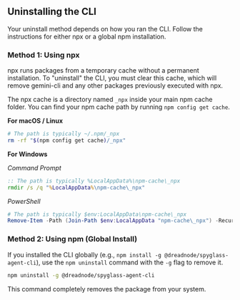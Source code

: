 ## Uninstalling the CLI

Your uninstall method depends on how you ran the CLI. Follow the instructions for either npx or a global npm installation.

### Method 1: Using npx

npx runs packages from a temporary cache without a permanent installation. To "uninstall" the CLI, you must clear this cache, which will remove gemini-cli and any other packages previously executed with npx.

The npx cache is a directory named `_npx` inside your main npm cache folder. You can find your npm cache path by running `npm config get cache`.

**For macOS / Linux**

```bash
# The path is typically ~/.npm/_npx
rm -rf "$(npm config get cache)/_npx"
```

**For Windows**

_Command Prompt_

```cmd
:: The path is typically %LocalAppData%\npm-cache\_npx
rmdir /s /q "%LocalAppData%\npm-cache\_npx"
```

_PowerShell_

```powershell
# The path is typically $env:LocalAppData\npm-cache\_npx
Remove-Item -Path (Join-Path $env:LocalAppData "npm-cache\_npx") -Recurse -Force
```

### Method 2: Using npm (Global Install)

If you installed the CLI globally (e.g., `npm install -g @dreadnode/spyglass-agent-cli`), use the `npm uninstall` command with the `-g` flag to remove it.

```bash
npm uninstall -g @dreadnode/spyglass-agent-cli
```

This command completely removes the package from your system.
